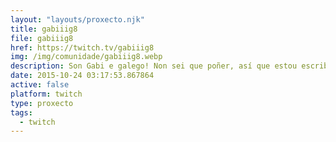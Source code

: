 ```yaml
---
layout: "layouts/proxecto.njk"
title: gabiiig8
file: gabiiig8
href: https://twitch.tv/gabiiig8
img: /img/comunidade/gabiiig8.webp
description: Son Gabi e galego! Non sei que poñer, así que estou escribindo esto sin ningún tipo de sentido! Ti ponte cómod@ e disfruta, o resto fago eu! :)
date: 2015-10-24 03:17:53.867864
active: false
platform: twitch
type: proxecto
tags:
  - twitch
---
```

